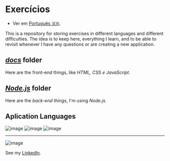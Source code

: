  # **Exercícios**

- Ver em [Português 🇧🇷](./README.md).
 
This is a repository for storing exercises in different languages and different difficulties.
The idea is to keep here, everything I learn, and to be able to revisit whenever I have any questions or are creating a new application.

 ## *[docs](https://github.com/NathanFirmo/exercicios/docs/)* folder 
Here are the front-end things, like *HTML, CSS e JavaScript*.

 ## *[Node.js](https://github.com/NathanFirmo/exercicios/tree/main/Node.js/)* folder 
Here are the *back-end things*, I'm using *Node.js*. 

 ## Aplication Languages
 
![image](https://img.shields.io/badge/JavaScript-F7DF1E?style=for-the-badge&logo=javascript&logoColor=black) 
![image](https://img.shields.io/badge/HTML5-E34F26?style=for-the-badge&logo=html5&logoColor=white)
![image](https://img.shields.io/badge/CSS3-1572B6?style=for-the-badge&logo=css3&logoColor=white)
   
***
 ![image](https://img.shields.io/badge/LinkedIn-0077B5?style=for-the-badge&logo=linkedin&logoColor=white) 
 
 See my [LinkedIn](https://www.linkedin.com/in/nathan-de-souza-silva-firmo/). 


